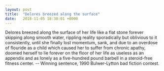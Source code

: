 ```yaml
---
layout: post
title:  "Delores breezed along the surface"
date:   2018-11-05 18:38:01 +0000
---
```

Delores breezed along the surface of her life like a flat stone forever
skipping along smooth water, rippling reality sporadically but oblivious
to it consistently, until she finally lost momentum, sank, and due to an
overdose of flouride as a child which caused her to suffer from chronic
apathy, doomed herself to lie forever on the floor of her life as useless
as an appendix and as lonely as a five-hundred pound barbell in a
steroid-free fitness center.
		-- Winning sentence, 1990 Bulwer-Lytton bad fiction contest.

